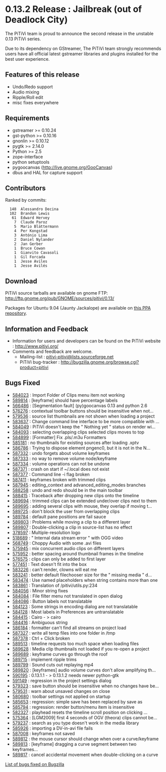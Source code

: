 # 0.13.2 Release : Jailbreak (out of Deadlock City)

The PiTiVi team is proud to announce the second release in the unstable
0.13 PiTiVi series.

Due to its dependency on GStreamer, The PiTiVi team strongly recommends
users have all official latest gstreamer libraries and plugins installed
for the best user experience.

## Features of this release

-   Undo/Redo support
-   Audio mixing
-   Ripple/Roll edit
-   misc fixes everywhere

## Requirements

-   gstreamer &gt;= 0.10.24
-   gst-python &gt;= 0.10.16
-   gnonlin &gt;= 0.10.12
-   pygtk &gt;= 2.14.0
-   Python &gt;= 2.5
-   zope-interface
-   python setuptools
-   pygoocanvas (http://live.gnome.org/GooCanvas)
-   dbus and HAL for capture support

## Contributors

Ranked by commits:

`  148  Alessandro Decina`\
`  102  Brandon Lewis`\
`   61  Edward Hervey`\
`    7  Claude Paroz`\
`    5  Mario Blättermann`\
`    4  Per Kongstad`\
`    3  António Lima`\
`    2  Daniel Nylander`\
`    2  Jan Gerber`\
`    1  Bruce Cowan`\
`    1  Gianvito Cavasoli`\
`    1  Gil Forcada`\
`    1  Jesse Aviles`\
`    1  Jesse Avilés`

## Download

PiTiVi source tarballs are available on gnome FTP:
<http://ftp.gnome.org/pub/GNOME/sources/pitivi/0.13/>

Packages for Ubuntu 9.04 (Jaunty Jackalope) are available on [this PPA
repository](https://launchpad.net/~gstreamer-developers/+archive/ppa).

## Information and Feedback

-   Information for users and developers can be found on the PiTiVi
    website : <http://www.pitivi.org/>
-   Comments and feedback are welcome.
    -   Mailing-list : pitivi-pitivi@lists.sourceforge.net
    -   PiTiVi bug-tracker :
        <http://bugzilla.gnome.org/browse.cgi?product=pitivi>

## Bugs Fixed

-   [584023](http://bugzilla.gnome.org/show_bug.cgi?id=584023) : Import
    Folder of Clips menu item not working
-   [589814](http://bugzilla.gnome.org/show_bug.cgi?id=589814) :
    \[keyframe\] should have percentage labels
-   [566486](http://bugzilla.gnome.org/show_bug.cgi?id=566486) :
    \[Segmentation fault\] (py)goocanvas 0.13 and python 2.6
-   [576276](http://bugzilla.gnome.org/show_bug.cgi?id=576276) :
    contextual toolbar buttons should be insensitive when not...
-   [579536](http://bugzilla.gnome.org/show_bug.cgi?id=579536) : source
    list thumbnails are not shown when loading a project
-   [583637](http://bugzilla.gnome.org/show_bug.cgi?id=583637) : Change
    command line interface to be more compatible with ...
-   [584049](http://bugzilla.gnome.org/show_bug.cgi?id=584049) : PiTiVi
    doesn't keep the " Nothing yet " status on render wi...
-   [584093](http://bugzilla.gnome.org/show_bug.cgi?id=584093) :
    selecting overlapping clips selected clips moves to top
-   [584899](http://bugzilla.gnome.org/show_bug.cgi?id=584899) :
    \[Formatter\] Fix .pls/.m3u Formatters
-   [585181](http://bugzilla.gnome.org/show_bug.cgi?id=585181) : no
    thumbnails for existing sources after loading .xptv
-   [586786](http://bugzilla.gnome.org/show_bug.cgi?id=586786) : Trying
    to dispose element pngenc0, but it is not in the N...
-   [587332](http://bugzilla.gnome.org/show_bug.cgi?id=587332) : undo
    forgets about volume keyframes
-   [587333](http://bugzilla.gnome.org/show_bug.cgi?id=587333) : no way
    to remove volume node/keyframe
-   [587334](http://bugzilla.gnome.org/show_bug.cgi?id=587334) : volume
    operations can not be undone
-   [587371](http://bugzilla.gnome.org/show_bug.cgi?id=587371) : crash
    on start if \~/.local does not exist
-   [587377](http://bugzilla.gnome.org/show_bug.cgi?id=587377) : Command
    line -i flag broken
-   [587411](http://bugzilla.gnome.org/show_bug.cgi?id=587411) :
    keyframes broken with trimmed clips
-   [587945](http://bugzilla.gnome.org/show_bug.cgi?id=587945) :
    editing\_context and advanced\_editing\_modes branches
-   [588258](http://bugzilla.gnome.org/show_bug.cgi?id=588258) : undo
    and redo should be in the main toolbar
-   [588415](http://bugzilla.gnome.org/show_bug.cgi?id=588415) :
    Traceback after dropping new clips onto the timeline
-   [589694](http://bugzilla.gnome.org/show_bug.cgi?id=589694) : trimmed
    clips can be extended under/over clips next to them
-   [589695](http://bugzilla.gnome.org/show_bug.cgi?id=589695) : adding
    several clips with mouse, they overlap if moving t...
-   [589725](http://bugzilla.gnome.org/show_bug.cgi?id=589725) : don't
    block the user from overlapping clips
-   [589784](http://bugzilla.gnome.org/show_bug.cgi?id=589784) : default
    pane positions are fail sauce
-   [589803](http://bugzilla.gnome.org/show_bug.cgi?id=589803) :
    Problems while moving a clip to a different layer
-   [589807](http://bugzilla.gnome.org/show_bug.cgi?id=589807) :
    Double-clicking a clip in source-list has no effect
-   [378597](http://bugzilla.gnome.org/show_bug.cgi?id=378597) :
    Multiple-resolution logo
-   [518689](http://bugzilla.gnome.org/show_bug.cgi?id=518689) : "
    Internal data stream error " with OGG video
-   [568749](http://bugzilla.gnome.org/show_bug.cgi?id=568749) : Choppy
    Audio with some .avi files
-   [575945](http://bugzilla.gnome.org/show_bug.cgi?id=575945) : mix
    concurrent audio clips on different layers
-   [575952](http://bugzilla.gnome.org/show_bug.cgi?id=575952) : better
    spacing around thumbnail frames in the timeline
-   [576575](http://bugzilla.gnome.org/show_bug.cgi?id=576575) : clips
    can only be added to first layer
-   [577451](http://bugzilla.gnome.org/show_bug.cgi?id=577451) : Text
    doesn't fit into the box
-   [583226](http://bugzilla.gnome.org/show_bug.cgi?id=583226) : can't
    render, clowns will eat me
-   [583241](http://bugzilla.gnome.org/show_bug.cgi?id=583241) : better
    default filechooser size for the " missing media " d...
-   [583474](http://bugzilla.gnome.org/show_bug.cgi?id=583474) : Use
    named placeholders when string contains more than one
-   [583861](http://bugzilla.gnome.org/show_bug.cgi?id=583861) :
    Translation of /pitivi/utils.py:234
-   [584056](http://bugzilla.gnome.org/show_bug.cgi?id=584056) : Minor
    string fixes
-   [584084](http://bugzilla.gnome.org/show_bug.cgi?id=584084) : File
    filter menu not translated in open dialog
-   [584086](http://bugzilla.gnome.org/show_bug.cgi?id=584086) : Button
    labels not translatable
-   [584123](http://bugzilla.gnome.org/show_bug.cgi?id=584123) : Some
    strings in encoding dialog are not translatable
-   [584128](http://bugzilla.gnome.org/show_bug.cgi?id=584128) : Most
    labels in Preferences are untranslatable
-   [584415](http://bugzilla.gnome.org/show_bug.cgi?id=584415) : Cairo -
    &gt; cairo
-   [584416](http://bugzilla.gnome.org/show_bug.cgi?id=584416) :
    Ambiguous string
-   [586184](http://bugzilla.gnome.org/show_bug.cgi?id=586184) :
    formatter can't find all streams on project load
-   [587327](http://bugzilla.gnome.org/show_bug.cgi?id=587327) : write
    all temp files into one folder in /tmp
-   [587378](http://bugzilla.gnome.org/show_bug.cgi?id=587378) : Ctrl +
    Click broken
-   [589513](http://bugzilla.gnome.org/show_bug.cgi?id=589513) :
    timeline requests too much space when loading files
-   [589628](http://bugzilla.gnome.org/show_bug.cgi?id=589628) : Media
    clip thumbnails not loaded if you re-open a project
-   [589689](http://bugzilla.gnome.org/show_bug.cgi?id=589689) :
    keyframe curves go through the roof
-   [589715](http://bugzilla.gnome.org/show_bug.cgi?id=589715) :
    implement ripple trims
-   [589799](http://bugzilla.gnome.org/show_bug.cgi?id=589799) : Sound
    cuts out replaying mp4
-   [589820](http://bugzilla.gnome.org/show_bug.cgi?id=589820) :
    \[keyframes\] audio volume curves don't allow amplifying th...
-   [590195](http://bugzilla.gnome.org/show_bug.cgi?id=590195) :
    0.13.1.1 - &gt; 0.13.1.2 needs newer python-gtk
-   [591149](http://bugzilla.gnome.org/show_bug.cgi?id=591149) :
    regression in the project settings dialog
-   [579323](http://bugzilla.gnome.org/show_bug.cgi?id=579323) : save
    button should be insensitive when no changes have be...
-   [579531](http://bugzilla.gnome.org/show_bug.cgi?id=579531) : warn
    about unsaved changes on close
-   [580680](http://bugzilla.gnome.org/show_bug.cgi?id=580680) : toolbar
    settings not applied on startup
-   [585653](http://bugzilla.gnome.org/show_bug.cgi?id=585653) :
    regression: simple save has been replaced by save as
-   [585794](http://bugzilla.gnome.org/show_bug.cgi?id=585794) :
    regression: render button/menu item is insensitive
-   [582327](http://bugzilla.gnome.org/show_bug.cgi?id=582327) :
    playhead resets the timeline scroll position on clicking ...
-   [575364](http://bugzilla.gnome.org/show_bug.cgi?id=575364) :
    \[LGM2009\] first 4 seconds of OGV (theora) clips cannot be...
-   [579237](http://bugzilla.gnome.org/show_bug.cgi?id=579237) : search
    as you type doesn't work in the media library
-   [585926](http://bugzilla.gnome.org/show_bug.cgi?id=585926) :
    importing a DV-in-avi file fails
-   [587008](http://bugzilla.gnome.org/show_bug.cgi?id=587008) :
    keyframes not saved
-   [589812](http://bugzilla.gnome.org/show_bug.cgi?id=589812) : the
    mouse cursor should change when over a curve/keyframe
-   [589813](http://bugzilla.gnome.org/show_bug.cgi?id=589813) :
    \[keyframe\] dragging a curve segment between two keyframes...
-   [589817](http://bugzilla.gnome.org/show_bug.cgi?id=589817) : cancel
    accidental movement when double-clicking on a curve

[List of bugs fixed on
Bugzilla](http://bugzilla.gnome.org/buglist.cgi?product=pitivi&target_milestone=0.13.2)

